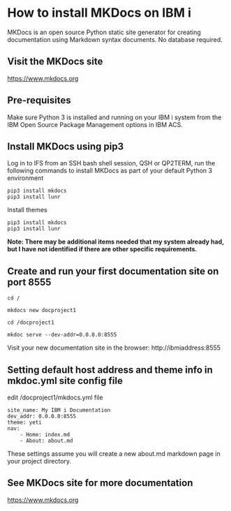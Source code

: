 # How to install MKDocs on IBM i 
MKDocs is an open source Python static site generator for creating documentation using Markdown syntax documents. No database required.

## Visit the MKDocs site
https://www.mkdocs.org

## Pre-requisites

Make sure Python 3 is installed and running on your IBM i system from the IBM Open Source Package Management options in IBM ACS. 

## Install MKDocs using pip3

Log in to IFS from an SSH bash shell session, QSH or QP2TERM, run the following commands to install MKDocs as part of your default Python 3 environment
```
pip3 install mkdocs
pip3 install lunr
```
Install themes
```
pip3 install mkdocs
pip3 install lunr
```
**Note: There may be additional items needed that my system already had, but I have not identified if there are other specific requirements.**

## Create and run your first documentation site on port 8555
```
cd /

mkdocs new docproject1

cd /docproject1

mkdoc serve --dev-addr=0.0.0.0:8555
```
Visit your new documentation site in the browser: http://ibmiaddress:8555

## Setting default host address and theme info in mkdoc.yml site config file

edit /docproject1/mkdocs.yml file

```
site_name: My IBM i Documentation
dev_addr: 0.0.0.0:8555
theme: yeti
nav:
    - Home: index.md
    - About: about.md
```
These settings assume you will create a new about.md markdown page in your project directory.

## See MKDocs site for more documentation
https://www.mkdocs.org
